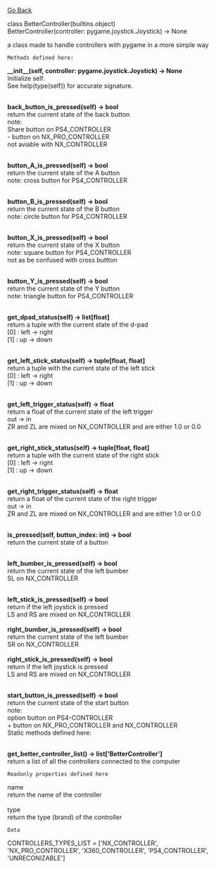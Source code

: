 [Go Back][index]<br>

class BetterController(builtins.object) <br>
BetterController(controller: pygame.joystick.Joystick) -&gt; None

a class made to handle controllers with pygame in a more simple way

	Methods defined here:


**\_\_init\_\_(self, controller: pygame.joystick.Joystick) -> None** <br>
Initialize self.  <br>
See help(type(self)) for accurate signature.
<br><br>

**back_button_is_pressed(self) -> bool**<br>
return the current state of the back button<br>
note:<br>
Share button on PS4_CONTROLLER<br>
 \- button on NX_PRO_CONTROLLER<br>
not aviable with NX_CONTROLLER
<br><br>

**button_A_is_pressed(self) -> bool**<br>
return the current state of the A button<br>
note: cross button for PS4_CONTROLLER
<br><br>

**button_B_is_pressed(self) -> bool**<br>
return the current state of the B button<br>
note: circle button for PS4_CONTROLLER
<br><br>

**button_X_is_pressed(self) -> bool**<br>
return the current state of the X button<br>
note: square button for PS4_CONTROLLER<br>
not as be confused with cross buttton
<br><br>

**button_Y_is_pressed(self) -> bool**<br>
return the current state of the Y button<br>
note: triangle button for PS4_CONTROLLER
<br><br>

**get_dpad_status(self) -> list\[float\]**<br>
return a tuple with the current state of the d-pad<br>
[0] : left -> right<br>
[1] : up -> down<br><br>

**get_left_stick_status(self) -> tuple[float, float]**<br>
return a tuple with the current state of the left stick<br>
[0] : left -> right<br>
[1] : up -> down
<br><br>

**get_left_trigger_status(self) -> float**<br>
return a float of the current state of the left trigger<br>
out -> in<br>
ZR and ZL are mixed on NX_CONTROLLER and are either 1.0 or 0.0
<br><br>

**get_right_stick_status(self) -> tuple[float, float]**<br>
return a tuple with the current state of the right stick<br>
[0] : left -> right<br>
[1] : up -> down
<br><br>

**get_right_trigger_status(self) -> float**<br>
return a float of the current state of the right trigger<br>
out -> in<br>
ZR and ZL are mixed on NX_CONTROLLER and are either 1.0 or 0.0
<br><br>

**is_pressed(self, button_index: int) -> bool**<br>
return the current state of a button
<br><br>

**left_bumber_is_pressed(self) -> bool**<br>
return the current state of the left bumber<br>
SL on NX_CONTROLLER
<br><br>

**left_stick_is_pressed(self) -> bool**<br>
return if the left joystick is pressed<br>
LS and RS are mixed on NX_CONTROLLER
<br><br>
**right_bumber_is_pressed(self) -> bool**<br>
return the current state of the left bumber<br>
SR on NX_CONTROLLER
<br><br>
**right_stick_is_pressed(self) -> bool**<br>
return if the left joystick is pressed<br>
LS and RS are mixed on NX_CONTROLLER
<br><br>

**start_button_is_pressed(self) -> bool**<br>
return the current state of the start button<br>
note:<br>
option button on PS4-CONTROLLER<br>
\+ button on NX_PRO_CONTROLLER and NX_CONTROLLER<br>
Static methods defined here:
<br><br>

**get_better_controller_list() -> list\['BetterController'\]**<br>
return a list of all the controllers connected to the computer<br>

	Readonly properties defined here


name<br>
return the name of the controller<br><br>
type<br>
return the type (brand) of the controller<br>

	Data


CONTROLLERS_TYPES_LIST = ['NX_CONTROLLER', 'NX_PRO_CONTROLLER', 'X360_CONTROLLER', 'PS4_CONTROLLER', 'UNRECONIZABLE']

[index]: ./index_FR.md